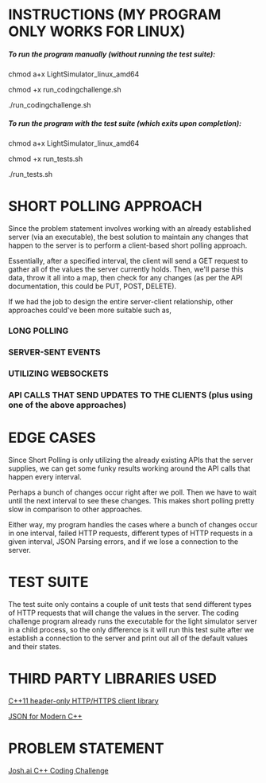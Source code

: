 # INSTRUCTIONS (MY PROGRAM ONLY WORKS FOR LINUX)

##### To run the program manually (without running the test suite):

chmod a+x LightSimulator_linux_amd64

chmod +x run_codingchallenge.sh

./run_codingchallenge.sh


##### To run the program with the test suite (which exits upon completion):

chmod a+x LightSimulator_linux_amd64

chmod +x run_tests.sh

./run_tests.sh


# SHORT POLLING APPROACH

Since the problem statement involves working with an already established server (via an executable), the best solution to
maintain any changes that happen to the server is to perform a client-based short polling approach.

Essentially, after a specified interval, the client will send a GET request to gather all of the values the server currently
holds. Then, we'll parse this data, throw it all into a map, then check for any changes (as per the API documentation, this
could be PUT, POST, DELETE). 

If we had the job to design the entire server-client relationship, other approaches could've been more suitable such as,

### LONG POLLING
### SERVER-SENT EVENTS
### UTILIZING WEBSOCKETS
### API CALLS THAT SEND UPDATES TO THE CLIENTS (plus using one of the above approaches)


# EDGE CASES

Since Short Polling is only utilizing the already existing APIs that the server supplies, we can get some funky results
working around the API calls that happen every interval.

Perhaps a bunch of changes occur right after we poll. Then we have to wait until the next interval to see these changes. This
makes short polling pretty slow in comparison to other approaches.

Either way, my program handles the cases where a bunch of changes occur in one interval, failed HTTP requests, different types
of HTTP requests in a given interval, JSON Parsing errors, and if we lose a connection to the server.

# TEST SUITE

The test suite only contains a couple of unit tests that send different types of HTTP requests that will change the values
in the server. The coding challenge program already runs the executable for the light simulator server in a child process,
so the only difference is it will run this test suite after we establish a connection to the server and print out
all of the default values and their states.


# THIRD PARTY LIBRARIES USED

[C++11 header-only HTTP/HTTPS client library](https://github.com/yhirose/cpp-httplib)

[JSON for Modern C++](https://github.com/nlohmann/json)

# PROBLEM STATEMENT

[Josh.ai C++ Coding Challenge](https://github.com/jstarllc/JoshCodingChallenge?tab=readme-ov-file)

